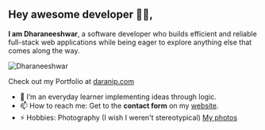 ## Hey awesome developer 👋🏻,

**I am Dharaneeshwar**, a software developer who builds efficient and reliable full-stack web applications while being eager to explore anything else that comes along the way. 

<img src="https://komarev.com/ghpvc/?username=Dharaneeshwar" alt="Dharaneeshwar" />

Check out my Portfolio at [daranip.com](https://www.daranip.com/ "Dharaneeshwar Portfolio")

- 🌱 I’m an everyday learner implementing ideas through logic.
- 📫 How to reach me: Get to the **contact form** on my [website](https://www.daranip.com/#contact "Contact").
- ⚡ Hobbies: Photography (I wish I weren't stereotypical) [My photos](https://www.instagram.com/darani.captures/ "Instagram")
